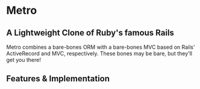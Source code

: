 # Metro

## A Lightweight Clone of Ruby's famous Rails

Metro combines a bare-bones ORM with a bare-bones MVC based on Rails' ActiveRecord and MVC, respectively. These bones may be bare, but they'll get you there!

## Features & Implementation
